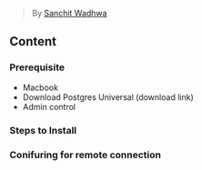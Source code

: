 
> By [Sanchit Wadhwa](sanchitwadhwa.com)


## Content

### Prerequisite 
 - Macbook 
 - Download Postgres Universal (download link)
 - Admin control

### Steps to Install


### Conifuring for remote connection
